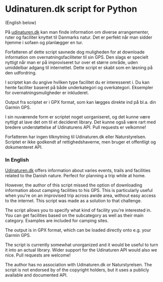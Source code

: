 # Udinaturen.dk script for Python
(English below)

På [udinaturen.dk](http://udinaturen.dk/) kan man finde information om diverse
arrangementer, ruter og faciliter knyttet til Danmarks natur. Det er perfekt
når man sidder hjemme i sofaen og planlægger en tur.

Forfatteren af dette script savnede dog muligheden for at downloade
information om overnatningsfaciliteter til sin GPS. Den slags er specielt
nyttigt når man er på improviseret tur over et større område, uden umiddelbar
adgang til internettet. Dette script er skabt som en løsning på den udfordring.

I scriptet kan du angive hvilken type facilitet du er interesseret i. Du kan
hente faciliter baseret på både underkategori og overkategori. Eksempler for
overnatningsmuligheder er inkluderet.

Output fra scriptet er i GPX format, som kan lægges direkte ind på bl.a. din
Garmin GPS.

I sin nuværende form er scriptet noget uorganiseret, og det kunne være nyttigt
at lave det om til et decideret library. Det kunne også være rart med bredere
understøttelse af Udinaturens API. Pull requests er velkomne!

Forfatteren har ingen tilknytning til Udinaturen.dk eller Naturstyrelsen.
Scriptet er ikke godkendt af rettighedshaverne, men bruger et offentligt og
dokumenteret API.

### In English

[Udinaturen.dk](http://udinaturen.dk/) offers information about varies events,
trails and facilities related to the Danish nature. Perfect for planning a trip
while at home.

However, the author of this script missed the option of downloading information
about camping facilities to his GPS. This is particularly useful when you're on
an improvised trip across awide area, without easy access to the internet. This
script was made as a solution to that challenge.

The script allows you to specify what kind of facility you're interested in.
You can get facilities based on the subcategory as well as their main category.
Examples are included for camping sites.

The output is in GPX format, which can be loaded directly onto e.g. your Garmin
GPS.

The script is currently somewhat unorganized and it would be useful to turn it
into an actual library. Wider support for the Udinaturen API would also we
nice. Pull requests are welcome!

The author has no association with Udinaturen.dk or Naturstyrelsen. The script
is not endorsed by of the copyright holders, but it uses a publicly available
and documented API.

